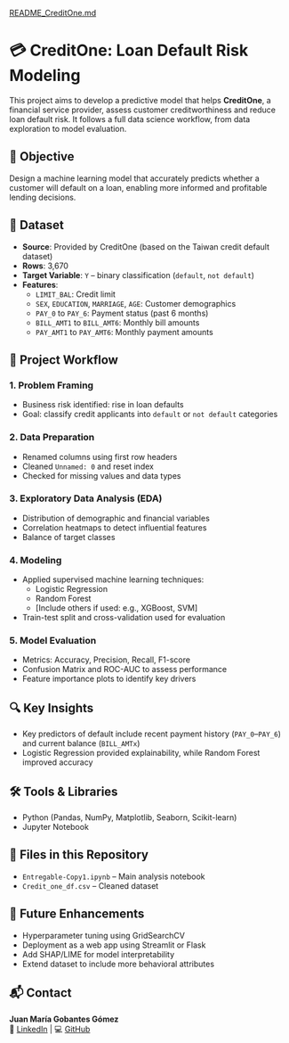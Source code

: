 [README_CreditOne.md](https://github.com/user-attachments/files/21622946/README_CreditOne.md)

# 💳 CreditOne: Loan Default Risk Modeling

This project aims to develop a predictive model that helps **CreditOne**, a financial service provider, assess customer creditworthiness and reduce loan default risk. It follows a full data science workflow, from data exploration to model evaluation.

## 🎯 Objective

Design a machine learning model that accurately predicts whether a customer will default on a loan, enabling more informed and profitable lending decisions.

## 📁 Dataset

- **Source**: Provided by CreditOne (based on the Taiwan credit default dataset)
- **Rows**: 3,670
- **Target Variable**: `Y` – binary classification (`default`, `not default`)
- **Features**:
  - `LIMIT_BAL`: Credit limit
  - `SEX`, `EDUCATION`, `MARRIAGE`, `AGE`: Customer demographics
  - `PAY_0` to `PAY_6`: Payment status (past 6 months)
  - `BILL_AMT1` to `BILL_AMT6`: Monthly bill amounts
  - `PAY_AMT1` to `PAY_AMT6`: Monthly payment amounts

## 🧪 Project Workflow

### 1. Problem Framing
- Business risk identified: rise in loan defaults
- Goal: classify credit applicants into `default` or `not default` categories

### 2. Data Preparation
- Renamed columns using first row headers
- Cleaned `Unnamed: 0` and reset index
- Checked for missing values and data types

### 3. Exploratory Data Analysis (EDA)
- Distribution of demographic and financial variables
- Correlation heatmaps to detect influential features
- Balance of target classes

### 4. Modeling
- Applied supervised machine learning techniques:
  - Logistic Regression
  - Random Forest
  - [Include others if used: e.g., XGBoost, SVM]
- Train-test split and cross-validation used for evaluation

### 5. Model Evaluation
- Metrics: Accuracy, Precision, Recall, F1-score
- Confusion Matrix and ROC-AUC to assess performance
- Feature importance plots to identify key drivers

## 🔍 Key Insights

- Key predictors of default include recent payment history (`PAY_0`–`PAY_6`) and current balance (`BILL_AMTx`)
- Logistic Regression provided explainability, while Random Forest improved accuracy

## 🛠️ Tools & Libraries

- Python (Pandas, NumPy, Matplotlib, Seaborn, Scikit-learn)
- Jupyter Notebook

## 📂 Files in this Repository

- `Entregable-Copy1.ipynb` – Main analysis notebook
- `Credit_one_df.csv` – Cleaned dataset

## 🚀 Future Enhancements

- Hyperparameter tuning using GridSearchCV
- Deployment as a web app using Streamlit or Flask
- Add SHAP/LIME for model interpretability
- Extend dataset to include more behavioral attributes

## 📬 Contact

**Juan María Gobantes Gómez**  
🔗 [LinkedIn](https://www.linkedin.com/in/juanmariagobantesgomez/) | 💻 [GitHub](https://github.com/juangobantes)
